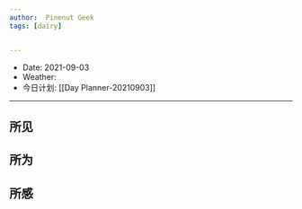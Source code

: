 ```yaml
---
author:  Pinenut Geek
tags: [dairy] 


---
```

- Date: 2021-09-03
- Weather: 
- 今日计划: [[Day Planner-20210903]]

***
## 所见

## 所为 

## 所感

